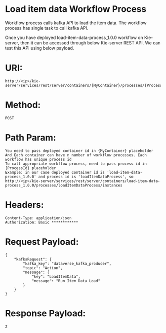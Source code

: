# Load item data Workflow Process 

Workflow process calls kafka API to load the item data. The workflow process has single task to call kafka API. 

Once you have deployed load-item-data-process_1.0.0 workflow on Kie-server, then it can be accessed through below Kie-server REST API. We can test this API using below payload.

# URI: 
    http://<ip>/kie-server/services/rest/server/containers/{MyContainer}/processes/{ProcessId}/instances
# Method: 
    POST
# Path Param: 
    You need to pass deployed container id in {MyContainer} placeholder
    And Each container can have n number of workflow processes. Each workflow has unique process id 
    To call appropriate workflow process, need to pass process id in {ProcessId} placeholder
    Example: in our case deployed container id is 'load-item-data-process_1.0.0' and process id is 'loadItemDataProcess', so
    http://<ip>/kie-server/services/rest/server/containers/load-item-data-process_1.0.0/processes/loadItemDataProcess/instances
# Headers: 
    Content-Type: application/json
    Authorization: Basic ************

# Request Payload:       
    {
        "kafkaRequest": {
            "kafka_key": "dataverse_kafka_producer",
            "topic": "Action",
            "message": {
                "key": "LoadItemData",
                "message": "Run Item Data Load"
            }
        }
    }    

# Response Payload:
    2